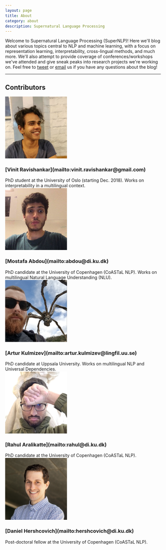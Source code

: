 ```yaml
---
layout: page
title: About
category: about
description: Supernatural Language Processing
---
```


Welcome to Supernatural Language Processing (SuperNLP)! Here we'll blog about various topics central to NLP and machine learning, with a focus on representation learning, interpretability, cross-lingual methods, and much more. We'll also attempt to provide coverage of conferences/workshops we've attended and give sneak peaks into research projects we're working on. Feel free to [tweet](https://twitter.com/supernlpblog) or [email](mailto:supernlpblog@gmail.com) us if you have any questions about the blog!

---

## Contributors

<div class="about-wrap">
  <div class="about-col">
    <img class="about-img" src="/assets/img/vin.jpg" alt="vin" height="200" width="200">
    <h3><span align="center" markdown="1">
    [Vinit Ravishankar](mailto:vinit.ravishankar@gmail.com)
    </span></h3>
    PhD student at the University of Oslo (starting Dec. 2018). Works on interpretability in a multilingual context.
  </div>

  <div class="about-col">
    <img class="about-img" src="/assets/img/mo.jpg" alt="mo" height="200" width="200">
    <h3><span align="center" markdown="1">
    [Mostafa Abdou](mailto:abdou@di.ku.dk)
    </span></h3>
    PhD candidate at the University of Copenhagen (CoASTaL NLP). Works on multilingual Natural Language Understanding (NLU).
  </div>

</div>

<div class="about-wrap">  
  <div class="about-col">
    <img class="about-img" src="/assets/img/ak.png" alt="ak" height="200" width="200">
    <h3><span align="center" markdown="1">
    [Artur Kulmizev](mailto:artur.kulmizev@lingfil.uu.se)
    </span></h3>
    PhD candidate at Uppsala University. Works on multilingual NLP and Universal Dependencies.
  </div>

  <div class="about-col">
    <img class="about-img" src="/assets/img/rahul.jpg" alt="rahul" height="200" width="200">
    <h3><span align="center" markdown="1">
    [Rahul Aralikatte](mailto:rahul@di.ku.dk)
    </span></h3>
    PhD candidate at the University of Copenhagen (CoASTaL NLP).
  </div>
</div>

<div class="about-wrap">
  <!-- <div class="about-col"> -->
  <!--   <img class="about-img" src="/assets/img/joachim.jpg" alt="jb" height="200" width="200"> -->
  <!--   <h3><span align="center" markdown="1"> -->
  <!--   [Joachim Bingel](mailto:bingel@di.ku.dk) -->
  <!--   </span></h3> -->
  <!--   Post-doctoral fellow at the University of Copenhagen (CoASTaL NLP). -->
  <!-- </div> -->
    <div class="about-col">
    <img class="about-img" src="/assets/img/daniel.png" alt="daniel" height="200" width="200">
    <h3><span align="center" markdown="1">
    [Daniel Hershcovich](mailto:hershcovich@di.ku.dk)
    </span></h3>
    Post-doctoral fellow at the University of Copenhagen (CoASTaL NLP).
  </div>
</div>

